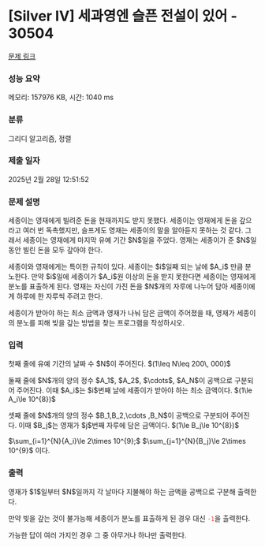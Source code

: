 # [Silver IV] 세과영엔 슬픈 전설이 있어 - 30504 

[문제 링크](https://www.acmicpc.net/problem/30504) 

### 성능 요약

메모리: 157976 KB, 시간: 1040 ms

### 분류

그리디 알고리즘, 정렬

### 제출 일자

2025년 2월 28일 12:51:52

### 문제 설명

<p>세종이는 영재에게 빌려준 돈을 현재까지도 받지 못했다. 세종이는 영재에게 돈을 갚으라고 여러 번 독촉했지만, 슬프게도 영재는 세종이의 말을 알아듣지 못하는 것 같다. 그래서 세종이는 영재에게 마지막 유예 기간 $N$일을 주었다. 영재는 세종이가 준 $N$일 동안 빌린 돈을 모두 갚아야 한다.</p>

<p>세종이와 영재에게는 특이한 규칙이 있다. 세종이는 $i$일째 되는 날에 $A_i$ 만큼 분노한다. 만약 $i$일에 세종이가 $A_i$원 이상의 돈을 받지 못한다면 세종이는 영재에게 분노를 표출하게 된다. 영재는 자신이 가진 돈을 $N$개의 자루에 나누어 담아 세종이에게 하루에 한 자루씩 주려고 한다.</p>

<p>세종이가 받아야 하는 최소 금액과 영재가 나눠 담은 금액이 주어졌을 때, 영재가 세종이의 분노를 피해 빚을 갚는 방법을 찾는 프로그램을 작성하시오.</p>

### 입력 

 <p>첫째 줄에 유예 기간의 날짜 수 $N$이 주어진다. $(1\leq N\leq 200\, 000)$</p>

<p>둘째 줄에 $N$개의 양의 정수 $A_1$, $A_2$, $\cdots$, $A_N$이 공백으로 구분되어 주어진다. 이때 $A_i$는 $i$번째 날에 세종이가 받아야 하는 최소 금액이다. $(1\le A_i\le 10^{8})$</p>

<p>셋째 줄에 $N$개의 양의 정수 $B_1,B_2,\cdots ,B_N$이 공백으로 구분되어 주어진다. 이때 $B_j$는 영재가 $j$번째 자루에 담은 금액이다. $(1\le B_j\le 10^{8})$</p>

<p>$\sum_{i=1}^{N}{A_i}\le 2\times 10^{9};$ $\sum_{j=1}^{N}{B_j}\le 2\times 10^{9}$ 이다.</p>

### 출력 

 <p>영재가 $1$일부터 $N$일까지 각 날마다 지불해야 하는 금액을 공백으로 구분해 출력한다.</p>

<p>만약 빚을 갚는 것이 불가능해 세종이가 분노를 표출하게 된 경우 대신 <span style="color:#e74c3c;"><code>-1</code></span>을 출력한다.</p>

<p>가능한 답이 여러 가지인 경우 그 중 아무거나 하나만 출력한다.</p>

